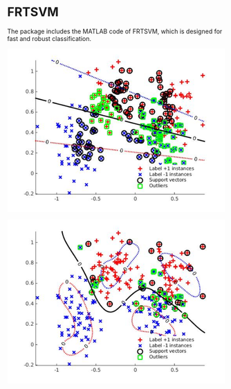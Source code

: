 # FRTSVM
The package includes the MATLAB code of FRTSVM, which is designed for fast and robust classification.

![Linear case](./figure/frtsvm_linear.jpg)

![Nonlinear case](./figure/frtsvm_rbf.jpg)
